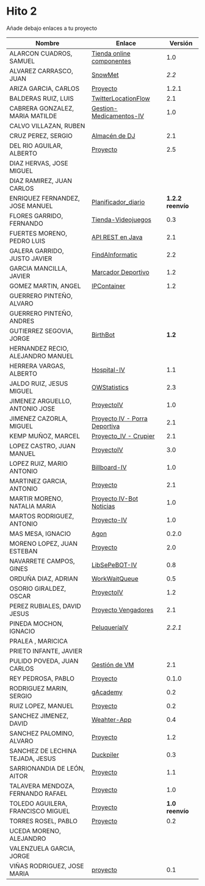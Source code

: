 # Hito 2

Añade debajo enlaces a tu proyecto

| Nombre | Enlace | Versión |
|--------|--------|---------|
| ALARCON CUADROS, SAMUEL| [Tienda online componentes](https://github.com/kaizensamuel/proyecto-IV-18-19)| 1.0 |
| ALVAREZ CARRASCO, JUAN|[SnowMet](https://github.com/vaderrama/Proyecto-IV) | *2.2* |
| ARIZA GARCIA, CARLOS|[Proyecto](https://github.com/AGCarlos/IV_1819_Proyecto) |1.2.1 |
| BALDERAS RUIZ, LUIS| [TwitterLocationFlow](https://github.com/luisbalru/TwitterLocationFlow) | 2.1 |
| CABRERA GONZALEZ, MARIA MATILDE|[Gestion-Medicamentos-IV](https://github.com/mati3/Gestion-Medicamentos-IV) |1.0 |
| CALVO VILLAZAN, RUBEN| | |
| CRUZ PEREZ, SERGIO|[Almacén de DJ](https://github.com/SergioCruzPerez/InfraestructuraVirtual) | 2.1 |
| DEL RIO AGUILAR, ALBERTO| [Proyecto](https://github.com/berbus/proyectoIV) | 2.5 |
| DIAZ HERVAS, JOSE MIGUEL| | |
| DIAZ RAMIREZ, JUAN CARLOS| | |
| ENRIQUEZ FERNANDEZ, JOSE MANUEL| [Planificador_diario](https://github.com/jomaenfe/Planificador_diario-IV1819) | **1.2.2 reenvío** |
| FLORES GARRIDO, FERNANDO| [Tienda-Videojuegos](https://github.com/FFGFER/Proyecto-IV) | 0.3 |
| FUERTES MORENO, PEDRO LUIS|[API REST en Java](https://github.com/pedroluisfuertes/iv-proyecto)|2.1|
| GALERA GARRIDO, JUSTO JAVIER|[FindAInformatic](https://github.com/JotaGalera/FindAInformatic) | 2.2 |
| GARCIA MANCILLA, JAVIER|[Marcador Deportivo](https://github.com/JaviMancilla/MarcadorDeportivo_IV1819) | 1.2 |
| GOMEZ MARTIN, ANGEL| [IPContainer](https://github.com/harvestcore/IPContainer) | 1.2 |
| GUERRERO PINTEÑO, ALVARO| | |
| GUERRERO PINTEÑO, ANDRES| | |
| GUTIERREZ SEGOVIA, JORGE| [BirthBot](https://github.com/Saytes/BirthBot) | **1.2** |
| HERNANDEZ RECIO, ALEJANDRO MANUEL| | |
| HERRERA VARGAS, ALBERTO|[Hospital-IV](https://github.com/alberturria/Hospital) | 1.1 |
| JALDO RUIZ, JESUS MIGUEL| [OWStatistics](https://github.com/JmZero/Proyecto-IV) | 2.3 |
| JIMENEZ ARGUELLO, ANTONIO JOSE|[ProyectoIV](https://github.com/antonioJ95/ProyectoIV)|1.0 |
| JIMENEZ CAZORLA, MIGUEL| [Proyecto IV - Porra Deportiva](https://github.com/iMiguel10/Proyecto-IV-Porra-Deportiva-)  | 2.1 |
| KEMP MUÑOZ, MARCEL| [Proyecto_IV - Crupier](https://github.com/MarcelKemp/Proyecto_IV-Dealer) | 2.1 |
| LOPEZ CASTRO, JUAN MANUEL|[ProyectoIV](https://github.com/juanmaLC/ProyectoIV) |3.0 |
| LOPEZ RUIZ, MARIO ANTONIO|[Billboard-IV](https://github.com/marioanloru/Billboard-IV) | 1.0 |
| MARTINEZ GARCIA, ANTONIO| [Proyecto](https://github.com/antoniomg89/Project-Z) | 2.1 |
| MARTIR MORENO, NATALIA MARIA|[Proyecto IV-Bot Noticias](https://github.com/natalia2911/ProyectoIV-BOT) |1.0 |
| MARTOS RODRIGUEZ, ANTONIO|[Proyecto-IV](https://github.com/toniMR/Proyecto-IV) |1.0 |
| MAS MESA, IGNACIO | [Agon](https://github.com/cronos2/Agon) | 0.2.0 |
| MORENO LOPEZ, JUAN ESTEBAN| [Proyecto](https://github.com/juaneml/IV_1819_Proyecto) |2.0 |
| NAVARRETE CAMPOS, GINES|[LibSePeBOT-IV](https://github.com/GinesNC/LibSePeBOT-IV) |0.8 |
| ORDUÑA DIAZ, ADRIAN| [WorkWaitQueue](https://github.com/adriordi/proyectoIV) | 0.5 |
| OSORIO GIRALDEZ, OSCAR|[ProyectoIV](https://github.com/widowert/ProyectoIV)|1.2|
| PEREZ RUBIALES, DAVID JESUS| [Proyecto Vengadores](https://github.com/Davidj231996/Proyecto-Vengadores)|2.1|
| PINEDA MOCHON, IGNACIO| [PeluqueríaIV](https://github.com/nachop97m/PeluqueriaIV)|*2.2.1*|
| PRALEA , MARICICA| | |
| PRIETO INFANTE, JAVIER| | |
| PULIDO POVEDA, JUAN CARLOS| [Gestión de VM](https://github.com/jcpulido97/ProyectoIV) | 2.1 |
| REY PEDROSA, PABLO|[Proyecto](https://github.com/PFeynman/proyecto-iv) | 0.1.0|
| RODRIGUEZ MARIN, SERGIO|[gAcademy](https://github.com/pavocejudo/ProyectoIV) | 0.2 |
| RUIZ LOPEZ, MANUEL | [Proyecto](https://github.com/manoliot/tiempo-aemet-bot) | 0.2 |
| SANCHEZ JIMENEZ, DAVID| [Weahter-App](https://github.com/Koltharius/Weather_App) | 0.4 |
| SANCHEZ PALOMINO, ALVARO| [Proyecto](https://github.com/Alvarosanpal/Proyecto_IV) | 1.2 |
| SANCHEZ DE LECHINA TEJADA, JESUS| [Duckpiler](https://github.com/jojelupipa/Duckpiler) |0.3 |
| SARRIONANDIA DE LEÓN, AITOR|[Proyecto](https://github.com/aitorSDL/proyecto-iv-1819)|1.1|
| TALAVERA MENDOZA, FERNANDO RAFAEL| [Proyecto](https://github.com/Thejokeri/IV-18-19-Proyecto) | 1.0 |
| TOLEDO AGUILERA, FRANCISCO MIGUEL| [Proyecto](https://github.com/maikeltoledo/IV-18-19-Proyecto) | **1.0 reenvío** |
| TORRES ROSEL, PABLO| [Proyecto](https://github.com/pablotr9/SimuladorBolsa-IV1819) | 0.2 |
| UCEDA MORENO, ALEJANDRO| | |
| VALENZUELA GARCIA, JORGE| | |
| VIÑAS RODRIGUEZ, JOSE MARIA | [proyecto](https://github.com/joseviro/ProyectoTPV) | 0.1 |
